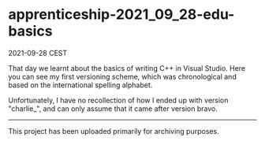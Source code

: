 # apprenticeship-2021_09_28-edu-basics
2021-09-28 CEST

That day we learnt about the basics of writing C++ in Visual Studio. Here you can see my first versioning scheme, which was chronological and based on the international spelling alphabet.

Unfortunately, I have no recollection of how I ended up with version "charlie_", and can only assume that it came after version bravo.

---

This project has been uploaded primarily for archiving purposes.
